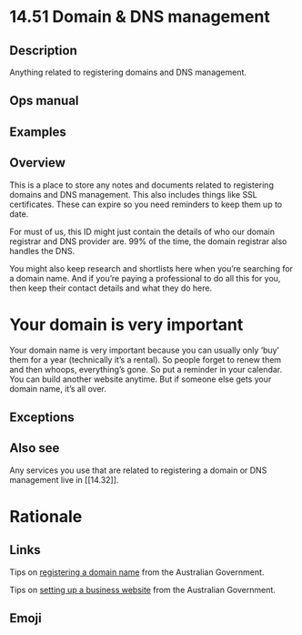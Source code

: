 # 14.51 Domain & DNS management

## Description

Anything related to registering domains and DNS management.

## Ops manual

## Examples

## Overview

This is a place to store any notes and documents related to registering domains and DNS management. This also includes things like SSL certificates. These can expire so you need reminders to keep them up to date.

For must of us, this ID might just contain the details of who our domain registrar and DNS provider are. 99% of the time, the domain registrar also handles the DNS.

You might also keep research and shortlists here when you’re searching for a domain name. And if you’re paying a professional to do all this for you, then keep their contact details and what they do here.

# Your domain is very important

Your domain name is very important because you can usually only ‘buy’ them for a year (technically it’s a rental). So people forget to renew them and then whoops, everything’s gone. So put a reminder in your calendar. You can build another website anytime. But if someone else gets your domain name, it’s all over.

## Exceptions

## Also see

Any services you use that are related to registering a domain or DNS management live in [[14.32]].

# Rationale


## Links

Tips on [registering a domain name](https://business.gov.au/online-and-digital/business-website/register-a-domain-name) from the Australian Government.

Tips on [setting up a business website](https://business.gov.au/online-and-digital/business-website/set-up-a-business-website) from the Australian Government.

## Emoji
